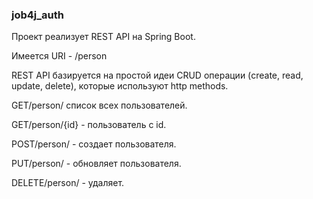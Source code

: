 ### job4j_auth

Проект реализует REST API на Spring Boot.

Имеется URI - /person

REST API базируется на простой идеи CRUD операции (create, read, update, delete), которые используют http methods.

GET/person/ список всех пользователей.

GET/person/{id} - пользователь с id.

POST/person/ - создает пользователя.

PUT/person/ - обновляет пользователя.

DELETE/person/ - удаляет.







